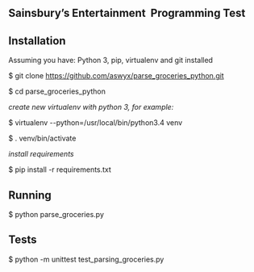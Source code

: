 ## Sainsbury’s Entertainment ­ Programming Test

## Installation
Assuming you have: Python 3, pip, virtualenv and git installed

$ git clone https://github.com/aswyx/parse_groceries_python.git

$ cd parse_groceries_python

*create new virtualenv with python 3, for example:*

$ virtualenv --python=/usr/local/bin/python3.4 venv

$ . venv/bin/activate

*install requirements*

$ pip install -r requirements.txt

## Running

$ python parse_groceries.py

## Tests
$ python -m unittest test_parsing_groceries.py

